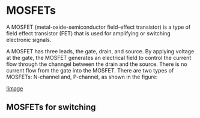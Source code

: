 # MOSFETs

A MOSFET (metal-oxide-semiconductor field-effect transistor) is a type of field effect transistor (FET) that is used for amplifying or switching electronic signals. 

A MOSFET has three leads, the gate, drain, and source.  By applying voltage at the gate, the MOSFET generates an electrical field to control the current flow through the channgel between the drain and the source.  There is no current flow from the gate into the MOSFET.  There are two types of MOSFETs: N-channel and, P-channel, as shown in the figure:

[!image](https://github.com/riplaboratory/Kanaloa/blob/master/PrimerDocuments/MOSFETs/Images/N_P_channelMosfets.png)

## MOSFETs for switching

